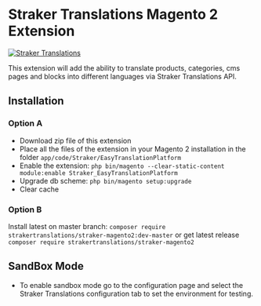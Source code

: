 # Straker Translations Magento 2 Extension
[![](https://www.strakertranslations.com/assets/images/logo.png "Straker Translations")](https://www.strakertranslations.com)

This extension will add the ability to translate products, categories, cms pages and blocks into different languages via Straker Translations API. 

## Installation

### Option A
* Download zip file of this extension
* Place all the files of the extension in your Magento 2 installation in the folder `app/code/Straker/EasyTranslationPlatform`
* Enable the extension: `php bin/magento --clear-static-content module:enable Straker_EasyTranslationPlatform`
* Upgrade db scheme: `php bin/magento setup:upgrade`
* Clear cache

### Option B
Install latest on master branch: `composer require strakertranslations/straker-magento2:dev-master`
or get latest release `composer require strakertranslations/straker-magento2`

## SandBox Mode
* To enable sandbox mode go to the configuration page and select the Straker Translations configuration tab to set the environment for testing.